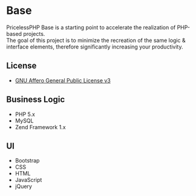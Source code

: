 # Base
PricelessPHP Base is a starting point to accelerate the realization of PHP-based projects.<br> 
The goal of this project is to minimize the recreation of the same logic & interface elements, therefore significantly increasing your productivity.

## License
* <a href="http://www.gnu.org/licenses/agpl-3.0.txt" target="_blank">GNU Affero General Public License v3</a>

## Business Logic
* PHP 5.x
* MySQL
* Zend Framework 1.x

## UI
* Bootstrap
* CSS
* HTML
* JavaScript
* jQuery
